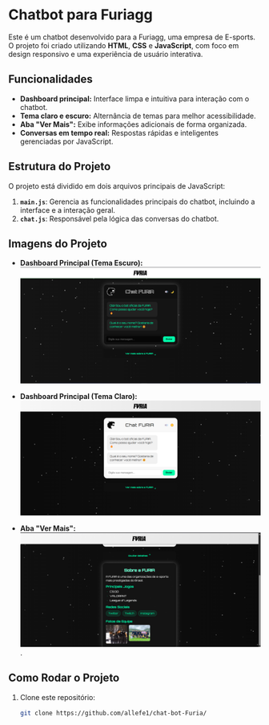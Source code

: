 # Chatbot para Furiagg

Este é um chatbot desenvolvido para a Furiagg, uma empresa de E-sports. O projeto foi criado utilizando **HTML**, **CSS** e **JavaScript**, com foco em design responsivo e uma experiência de usuário interativa.

## Funcionalidades
- **Dashboard principal:** Interface limpa e intuitiva para interação com o chatbot.
- **Tema claro e escuro:** Alternância de temas para melhor acessibilidade.
- **Aba "Ver Mais":** Exibe informações adicionais de forma organizada.
- **Conversas em tempo real:** Respostas rápidas e inteligentes gerenciadas por JavaScript.

## Estrutura do Projeto
O projeto está dividido em dois arquivos principais de JavaScript:
1. **`main.js`**: Gerencia as funcionalidades principais do chatbot, incluindo a interface e a interação geral.
2. **`chat.js`**: Responsável pela lógica das conversas do chatbot.

## Imagens do Projeto
- **Dashboard Principal (Tema Escuro):**
![Dashboard Principal (Tema Escuro)](prints/dashbord.png)

- **Dashboard Principal (Tema Claro):**
![Dashboard Principal (Tema Claro)](prints/dashescuro.png)

- **Aba "Ver Mais":**
![Aba "Ver Mais" (Ver Mais)](prints/vermais.png).

## Como Rodar o Projeto
1. Clone este repositório:
   ```bash
   git clone https://github.com/allefe1/chat-bot-Furia/
